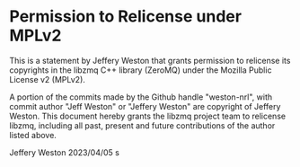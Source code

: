 # Permission to Relicense under MPLv2

This is a statement by Jeffery Weston that grants permission to relicense its
copyrights in the libzmq C++ library (ZeroMQ) under the Mozilla Public License
v2 (MPLv2).

A portion of the commits made by the Github handle "weston-nrl", with commit
author "Jeff Weston" or "Jeffery Weston" are copyright of Jeffery Weston. This
document hereby grants the libzmq project team to relicense libzmq, including
all past, present and future contributions of the author listed above.

Jeffery Weston 2023/04/05 s
